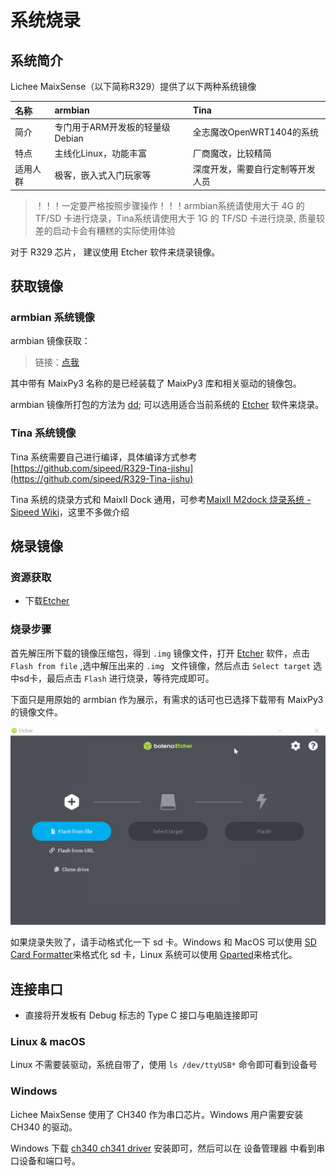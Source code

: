 # 系统烧录

## 系统简介

Lichee MaixSense（以下简称R329）提供了以下两种系统镜像

|   名称   |               armbian               |       Tina      |
| :------ | :------------------------ | :---------------------- |
|   简介   | 专门用于ARM开发板的轻量级 Debian |    全志魔改OpenWRT1404的系统     |
|   特点   |        主线化Linux，功能丰富      |        厂商魔改，比较精简        |
| 适用人群 |       极客，嵌入式入门玩家等      | 深度开发，需要自行定制等开发人员 |

> ！！！一定要严格按照步骤操作！！！armbian系统请使用大于 4G 的 TF/SD 卡进行烧录，Tina系统请使用大于 1G 的 TF/SD 卡进行烧录, 质量较差的启动卡会有糟糕的实际使用体验

对于 R329 芯片， 建议使用 Etcher 软件来烧录镜像。

## 获取镜像

### armbian 系统镜像

armbian 镜像获取：

> 链接：[点我](https://eyun.baidu.com/s/3htTXfaG#sharelink/path=%2F%E4%B8%8B%E8%BD%BD%E7%AB%99%E6%96%87%E4%BB%B6%2FMaixII%2FMaixII-A%2FSDK&parent_path=%2F%E6%B7%B1%E5%9C%B3%E7%9F%BD%E9%80%9F%E7%A7%91%E6%8A%80%E6%9C%89%E9%99%90%E5%85%AC%E5%8F%B8)

其中带有 MaixPy3 名称的是已经装载了 MaixPy3 库和相关驱动的镜像包。

armbian 镜像所打包的方法为 [dd](https://baike.baidu.com/item/DD/2654972); 可以选用适合当前系统的 [Etcher](https://www.balena.io/etcher/ "Etcher") 软件来烧录。

### Tina 系统镜像

Tina 系统需要自己进行编译，具体编译方式参考 [https://github.com/sipeed/R329-Tina-jishu](https://github.com/sipeed/R329-Tina-jishu)

Tina 系统的烧录方式和 MaixII Dock 通用，可参考[MaixII M2dock 烧录系统 - Sipeed Wiki](./../M2/flash.md)，这里不多做介绍

## 烧录镜像

### 资源获取

- 下载[Etcher](https://www.balena.io/etcher/ "Etcher")

### 烧录步骤

首先解压所下载的镜像压缩包，得到 `.img` 镜像文件，打开 [Etcher](https://www.balena.io/etcher/ "Etcher") 软件，点击 `Flash from file` ,选中解压出来的 `.img ` 文件镜像，然后点击 `Select target` 选中sd卡，最后点击 `Flash` 进行烧录，等待完成即可。 

下面只是用原始的 armbian 作为展示，有需求的话可也已选择下载带有 MaixPy3 的镜像文件。

![burn](./assets/95133.gif)

如果烧录失败了，请手动格式化一下 sd 卡。Windows 和 MacOS 可以使用 [SD Card Formatter](https://www.sdcard.org/downloads/formatter/eula_windows/SDCardFormatterv5_WinEN.zip)来格式化 sd 卡，Linux 系统可以使用 [Gparted](https://gparted.org/)来格式化。

## 连接串口

- 直接将开发板有 Debug 标志的 Type C 接口与电脑连接即可

### Linux & macOS

Linux 不需要装驱动，系统自带了，使用 `ls /dev/ttyUSB*` 命令即可看到设备号

### Windows

Lichee MaixSense 使用了 CH340 作为串口芯片。Windows 用户需要安装 CH340 的驱动。

Windows 下载 [ch340 ch341 driver](https://api.dl.sipeed.com/shareURL/MAIX/tools/ch340_ch341_driver) 安装即可，然后可以在 设备管理器 中看到串口设备和端口号。